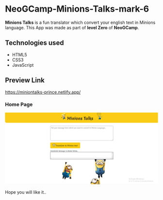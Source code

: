 # NeoGCamp-Minions-Talks-mark-6
**Minions Talks** is a fun translator which convert your english text in Minions language. This App was made as part of **level Zero** of **NeoGCamp**. 
## Technologies used
 - HTML5
 - CSS3
 - JavaScript

## Preview Link
https://miniontalks-prince.netlify.app/
### Home Page
![homepage](https://github.com/Princekanaugia/NeoGCamp-Minions-Talks-mark-6/blob/main/images/miniontalk.PNG?raw=true)


Hope you will like it..
